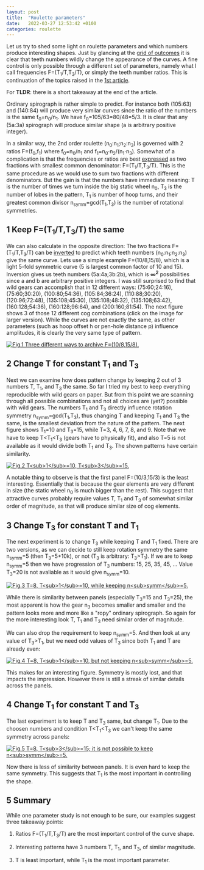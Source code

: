 ```yaml
---
layout: post
title:  "Roulette parameters"
date:   2022-03-27 12:53:42 +0100
categories: roulette
---
```



Let us try to shed some light on roulette parameters and which numbers produce interesting shapes.
Just by glancing at the [grid of outcomes][my-article-2] it is clear that teeth numbers wildly change the appearance of the curves. 
A fine control is only possible through a different set of parameters, namely what I call frequencies F=(T<sub>1</sub>/T,T<sub>3</sub>/T), or simply the teeth number ratios.
This is continuation  of the topics raised in the [1st article][my-article-1].


For **TLDR**: there is a short takeaway at the end of the article.



Ordinary spirograph is rather simple to predict. For instance both (105:63) and (140:84) will produce very similar curves since the ratio of the numbers is the same f<sub>0</sub>=n<sub>0</sub>/n<sub>1</sub>. We have f<sub>0</sub>=105/63=80/48=5/3.
It is clear that any (5a:3a) spirograph will produce similar shape (a is arbitrary positive integer).


In a similar way, the 2nd order roulette (n<sub>0</sub>:n<sub>1</sub>;n<sub>2</sub>:n<sub>3</sub>) is governed with 2 ratios F=(f<sub>0</sub>,f<sub>1</sub>) where f<sub>0</sub>=n<sub>0</sub>/n<sub>1</sub> and f<sub>1</sub>=n<sub>0</sub>⋅n<sub>2</sub>/(n<sub>1</sub>⋅n<sub>3</sub>).
Somewhat of a complication is that the frequencies or ratios are best [expressed][my-article-1-section-4] 
as two fractions with smallest common denominator: F=(T<sub>1</sub>/T,T<sub>3</sub>/T). 
This is the same procedure as we would use to sum two fractions with different denominators.
But the gain is that the numbers have immediate meaning: T is the number of times we turn inside the big static wheel n<sub>0</sub>, 
T<sub>3</sub> is the number of lobes in the pattern, T<sub>1</sub> is number of hoop turns, and their greatest common divisor n<sub>symm</sub>=gcd(T<sub>1</sub>,T<sub>3</sub>) is the number of rotational symmetries.


## 1 Keep F=(T<sub>1</sub>/T,T<sub>3</sub>/T) the same

We can also calculate in the opposite direction:
The two fractions F=(T<sub>1</sub>/T,T<sub>3</sub>/T) can be [inverted][my-article-1-section-8] to predict which teeth numbers (n<sub>0</sub>:n<sub>1</sub>;n<sub>2</sub>:n<sub>3</sub>) give the same curve.
Lets use a simple example F=(10/8,15/8), which is a light 5-fold symmetric curve (5 is largest common factor of 10 and 15).
Inversion gives us teeth numbers (5a:4a;3b:2b), which is **∞<sup>2</sup>** possibilities since a and b are arbitrary positive integers.
I was still surprised to find that wild gears can accomplish that in 12 different ways:
(75:60;24:16), (75:60;30:20), (100:80;54:36), (105:84;36:24), (110:88;30:20), (120:96;72:48), (135:108;45:30), (135:108;48:32), (135:108;63:42), (160:128;54:36), (160:128;96:64), and (200:160;81:54).
The next figure shows 3 of those 12 different cog combinations (click on the image for larger version). While the curves are not exactly the same, as other parameters (such as hoop offset h or pen-hole distance p) influence amplitudes, it is clearly the very same type of pattern.


<a href="../../../../images/a003-075_060_024_016-110_088_030_020-135_108_045_030-large.png"><img src="../../../../images/a003-075_060_024_016-110_088_030_020-135_108_045_030-small.png" alt="Fig.1 Three different ways to archive F=(10/8,15/8)."></a>


## 2 Change T for constant T<sub>1</sub> and T<sub>3</sub>



Next we can examine how does pattern change by keeping 2 out of 3 numbers T, T<sub>1</sub>, and T<sub>3</sub> the same.
So far I tried my best to keep everything reproducible with wild gears on paper. 
But from this point we are scanning through all possible combinations and not all choices are (yet?) possible with wild gears.
The numbers T<sub>1</sub> and T<sub>3</sub> directly influence rotation symmetry n<sub>symm</sub>=gcd(T<sub>1</sub>,T<sub>3</sub>), thus changing T and keeping T<sub>1</sub> and T<sub>3</sub> the same, is the smallest deviation from the nature of the pattern. 
The next figure shows T<sub>1</sub>=10 and T<sub>3</sub>=15, while T=3, 4, 6, 7, 8, and 9. Note that we have to keep T<T<sub>1</sub><T<sub>3</sub> (gears have to physically fit), and also  T=5  is not available as it would divide both T<sub>1</sub> and T<sub>3</sub>. 
The shown patterns have certain similarity. 




<a href="../../../../images/a003-t1_10-t3_15-3x2-large.png"><img src="../../../../images/a003-t1_10-t3_15-3x2-small.png" alt="Fig.2 T<sub>1</sub>=10, T<sub>3</sub>=15."></a>


A notable thing to observe is that the first panel F=(10/3,15/3) is the least interesting. 
Essentially that is because the gear elements are very different in size (the static wheel n<sub>0</sub> is much bigger than the rest). 
This suggest that attractive curves probably require values T, T<sub>1</sub> and T<sub>3</sub> of somewhat similar order of magnitude, as that will produce similar size of cog elements. 


## 3 Change T<sub>3</sub> for constant T and T<sub>1</sub>


The next experiment is to change T<sub>3</sub> while keeping T and T<sub>1</sub> fixed. 
There are two versions, as we can decide to still keep rotation symmetry the same n<sub>symm</sub>=5 (then T<sub>3</sub>=5+10k), or not (T<sub>3</sub> is arbitrary: T<sub>3</sub>>T<sub>1</sub>).
If we are to keep n<sub>symm</sub>=5 then we have progression of T<sub>3</sub> numbers: 15, 25, 35, 45, ... Value T<sub>3</sub>=20 is not avaliable as it would give n<sub>symm</sub>=10.


<a href="../../../../images/a003-t_8-t1_10-3x2-large.png"><img src="../../../../images/a003-t_8-t1_10-3x2-small.png" alt="Fig.3 T=8, T<sub>1</sub>=10, while keeping n<sub>symm</sub>=5."></a>


While there is similarity between panels (especially T<sub>3</sub>=15 and T<sub>3</sub>=25), the most apparent is how the gear n<sub>3</sub> becomes smaller and smaller and the pattern looks more and more like a "ropy" ordinary spirograph. So again for the more interesting look T, T<sub>1</sub> and T<sub>3</sub> need similar order of magnitude. 


We can also drop the requirement to keep n<sub>symm</sub>=5. And then look at any value of T<sub>3</sub>>T<sub>1</sub>, but we need odd values of T<sub>3</sub> since both T<sub>1</sub> and T are already even:


<a href="../../../../images/a003-t_8-t1_10-nosymm-3x3-large.png"><img src="../../../../images/a003-t_8-t1_10-nosymm-3x3-small.png" alt="Fig.4 T=8, T<sub>1</sub>=10, but not keeping n<sub>symm</sub>=5."></a>


This makes for  an interesting figure. Symmetry is mostly lost, and that impacts the impression. However there is still a streak of similar details across the panels. 


## 4 Change T<sub>1</sub> for constant T and T<sub>3</sub>


The last experiment is to keep T and T<sub>3</sub> same, but change T<sub>1</sub>. Due to the choosen numbers and condition T<T<sub>1</sub><T<sub>3</sub> we can't keep the same symmetry across panels:


<a href="../../../../images/a003-t_8-t3_15-nosymm-3x2-large.png"><img src="../../../../images/a003-t_8-t3_15-nosymm-3x2-small.png" alt="Fig.5 T=8, T<sub>3</sub>=15; it is not possible to keep n<sub>symm</sub>=5."></a>


Now there is less of similarity between panels. It is even hard to keep the same symmetry.  This suggests that T<sub>1</sub> is the most important in controlling the shape.


## 5 Summary


While one parameter study is not enough to be sure, our examples suggest three takeaway points:

1. Ratios F=(T<sub>1</sub>/T,T<sub>3</sub>/T) are the most important control of the curve shape.

2. Interesting patterns have 3 numbers T, T<sub>1</sub>, and T<sub>3</sub>, of similar magnitude.

3. T is least important, while T<sub>1</sub> is the most important parameter.




[my-article-1]:          https://glagolj.github.io/gg-blog/roulette/2022/03/14/second-order-roulette.html
[my-article-2]:          https://glagolj.github.io/gg-blog/roulette/2022/03/25/grid-of-roulettes.html
[my-article-1-section-4]:          https://glagolj.github.io/gg-blog/roulette/2022/03/14/second-order-roulette.html#4-general-case
[my-article-1-section-8]:          https://glagolj.github.io/gg-blog/roulette/2022/03/14/second-order-roulette.html#8-inversion-from-frequencies
[youtube-slideshow-2]:   https://youtu.be/BgFl_mQqJh4
[wild_gears_compact]:    https://www.wildgears.com/compact-gear-set.html

